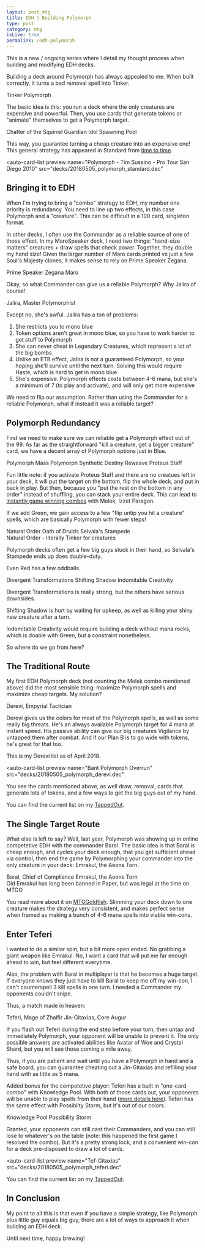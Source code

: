 ```yaml
---
layout: post_mtg
title: EDH | Building Polymorph
type: post
category: mtg
isLive: true
permalink: /edh-polymorph
---
```


This is a new / ongoing series where I detail my thought process when building and modifying EDH decks.

Building a deck around <auto-card>Polymorph</auto-card> has always appealed to me. When built correctly, it turns a bad removal spell into <auto-card>Tinker</auto-card>.

<div class="center">
  <auto-card-image>Tinker</auto-card-image>
  <auto-card-image>Polymorph</auto-card-image>
</div>

The basic idea is this: you run a deck where the only creatures are expensive and powerful. Then, you use cards that generate tokens or "animate" themselves to get a Polymorph target.

<div class="center">
  <auto-card-image>Chatter of the Squirrel</auto-card-image>
  <auto-card-image>Guardian Idol</auto-card-image>
  <auto-card-image>Spawning Pool</auto-card-image>
</div>

This way, you guarantee turning a cheap creature into an expensive one! This general strategy has appeared in Standard from <a href="https://mtg.gamepedia.com/Standard_Polymorph_deck">time to time</a>.

<auto-card-list
  preview
  name="Polymorph - Tim Sussino - Pro Tour San Diego 2010"
  src="decks/20180505_polymorph_standard.dec"
></auto-card-list>

## Bringing it to EDH

When I'm trying to bring a "combo" strategy to EDH, my number one priority is redundancy. You need to line up two effects, in this case Polymorph and a "creature". This can be difficult in a 100 card, singleton format.

In other decks, I often use the Commander as a reliable source of one of those effect. In my MaroSpeaker deck, I need two things: "hand-size matters" creatures + draw spells that check power. Together, they double my hand size! Given the larger number of <auto-card>Maro</auto-card> cards printed vs just a few <auto-card>Soul's Majesty</auto-card> clones, it makes sense to rely on <auto-card>Prime Speaker Zegana</auto-card>.

<div class="center">
  <auto-card-image>Prime Speaker Zegana</auto-card-image>
  <auto-card-image>Maro</auto-card-image>
</div>

Okay, so what Commander can give us a reliable Polymorph? Why <auto-card name="Jalira, Master Polymorphist">Jalira</auto-card> of course!

<div class="center">
  <auto-card-image>Jalira, Master Polymorphist</auto-card-image>
</div>

Except no, she's awful. Jalira has a ton of problems:

1. She restricts you to mono blue
2. Token options aren't great in mono blue, so you have to work harder to get stuff to Polymorph
3. She can never cheat in Legendary Creatures, which represent a lot of the big bombs
4. Unlike an ETB effect, Jalira is not a guaranteed Polymorph, so your hoping she'll survive until the next turn. Solving this would require Haste, which is hard to get in mono blue
5. She's expensive. Polymorph effects costs between 4-6 mana, but she's a minimum of 7 (to play and activate), and will only get more expensive

We need to flip our assumption. Rather than using the Commander for a reliable Polymorph, what if instead it was a reliable target?

## Polymorph Redundancy

First we need to make sure we can reliable get a Polymorph effect out of the 99. As far as the straightforward "kill a creature, get a bigger creature" card, we have a decent array of Polymorph options just in Blue.

<div class="center">
  <auto-card-image>Polymorph</auto-card-image>
  <auto-card-image>Mass Polymorph</auto-card-image>
  <auto-card-image>Synthetic Destiny</auto-card-image>
  <auto-card-image>Reweave</auto-card-image>
  <auto-card-image>Proteus Staff</auto-card-image>
</div>

Fun little note: if you activate Proteus Staff and there are no creatues left in your deck, it will put the target on the bottom, flip the whole deck, and put in back in play. But then, because you "put the rest on the bottom in any order" instead of shuffling, you can stack your entire deck. This can lead to <a href="https://tappedout.net/mtg-decks/melek-madiq/">instantly game winning combos</a> with <auto-card>Melek, Izzet Paragon</auto-card>.

If we add Green, we gain access to a few "flip untip you hit a creature" spells, which are basically Polymorph with fewer steps!

<div class="center">
  <auto-card-image>Natural Order</auto-card-image>
  <auto-card-image>Oath of Druids</auto-card-image>
  <auto-card-image>Selvala's Stampede</auto-card-image>
  <div class="img-comment">Natural Order - literally Tinker for creatures</div>
</div>

Polymorph decks often get a few big guys stuck in their hand, so <auto-card>Selvala's Stampede</auto-card> ends up does double-duty.

Even Red has a few oddballs.

<div class="center">
  <auto-card-image>Divergent Transformations</auto-card-image>
  <auto-card-image>Shifting Shadow</auto-card-image>
  <auto-card-image>Indomitable Creativity</auto-card-image>
</div>

Divergent Transformations is really strong, but the others have serious downsides.

Shifting Shadow is hurt by waiting for upkeep, as well as killing your shiny new creature after a turn.

Indomitable Creativity would require building a deck without mana rocks, which is doable with Green, but a constraint nonetheless.

So where do we go from here?

## The Traditional Route

My first EDH Polymorph deck (not counting the Melek combo mentioned above) did the most sensible thing: maximize Polymorph spells and maximize cheap targets. My solution?

<div class="center">
  <auto-card-image>Derevi, Empyrial Tactician</auto-card-image>
</div>

Derevi gives us the colors for most of the Polymorph spells, as well as some really big threats. He's an always available Polymorph target for 4 mana at instant speed. His passive ability can give our big creatures Vigilance by untapped them after combat. And if our Plan B is to go wide with tokens, he's great for that too.

This is my Derevi list as of April 2018.

<auto-card-list
  preview
  name="Bant Polymorph Overrun"
  src="decks/20180505_polymorph_derevi.dec"
></auto-card-list>

You see the cards mentioned above, as well draw, removal, cards that generate lots of tokens, and a few ways to get the big guys out of my hand.

You can find the current list on my <a href="https://tappedout.net/mtg-decks/bant-polymorph-overrun/">TappedOut</a>.

## The Single Target Route

What else is left to say? Well, last year, Polymorph was showing up in online competetive EDH with the commander Baral. The basic idea is that Baral is cheap enough, and cycles your deck enough, that you get sufficient ahead via control, then end the game by Polymorphing your commander into the only creature in your deck: Emrakul, the Aeons Torn.

<div class="center">
  <auto-card-image>Baral, Chief of Compliance</auto-card-image>
  <auto-card-image>Emrakul, the Aeons Torn</auto-card-image>
  <div class="img-comment">Old Emrakul has long been banned in Paper, but was legal at the time on MTGO</div>
</div>

You read more about it on <a href="https://www.mtggoldfish.com/articles/instant-deck-tech-baral-polymorph-commander">MTGGoldfish</a>. Slimming your deck down to one creature makes the strategy very consistent, and makes perfect sense when framed as making a bunch of 4-6 mana spells into viable win-cons.

## Enter Teferi

I wanted to do a similar spin, but a bit more open ended. No grabbing a giant weapon like Emrakul. No, I want a card that will put me far enough ahead to win, but feel different everytime.

Also, the problem with Baral in multiplayer is that he becomes a huge target. If everyone knows they just have to kill Baral to keep me off my win-con, I can't counterspell 3 kill spells in one turn. I needed a Commander my opponents couldn't snipe.

Thus, a match made in heaven:

<div class="center">
  <auto-card-image>Teferi, Mage of Zhalfir</auto-card-image>
  <auto-card-image>Jin-Gitaxias, Core Augur</auto-card-image>
</div>

If you flash out Teferi during the end step before your turn, then untap and immediately Polymorph, your opponent will be unable to prevent it. The only possible answers are activated abilities like <auto-card>Avatar of Woe</auto-card> and <auto-card>Crystal Shard</auto-card>, but you will see those coming a mile away.

Thus, if you are patient and wait until you have a Polymorph in hand and a safe board, you can guarantee cheating out a Jin-Gitaxias and refilling your hand with as little as 5 mana.

Added bonus for the competetive player: Teferi has a built in "one-card combo" with <auto-card>Knowledge Pool</auto-card>. With both of those cards out, your opponents will be unable to play spells from their hand (<a href="https://www.mtgsalvation.com/forums/magic-fundamentals/magic-rulings/magic-rulings-archives/289690-teferi-knowledge-pool">more details here</a>). Teferi has the same effect with <auto-card>Possiblity Storm</auto-card>, but it's out of our colors.

<div class="center">
  <auto-card-image>Knowledge Pool</auto-card-image>
  <auto-card-image>Possibility Storm</auto-card-image>
</div>

Granted, your opponents can still cast their Commanders, and you can still lose to whatever's on the table (note: this happened the first game I resolved the combo). But it's a pretty strong lock, and a convenient win-con for a deck pre-disposed to draw a lot of cards.

<auto-card-list
  preview
  name="Tef-Gitaxias"
  src="decks/20180505_polymorph_teferi.dec"
></auto-card-list>

You can find the current list on my <a href="https://tappedout.net/mtg-decks/tef-gitaxias/">TappedOut</a>.

## In Conclusion

My point to all this is that even if you have a simple strategy, like Polymorph plus little guy equals big guy, there are a lot of ways to approach it when building an EDH deck.

Until next time, happy brewing!
